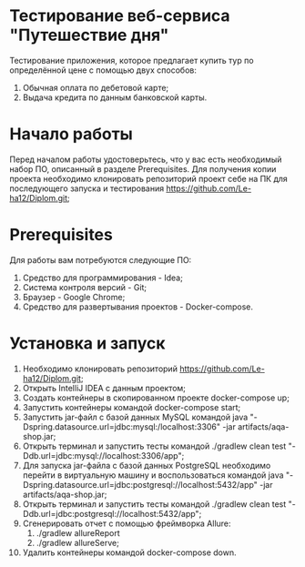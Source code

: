 # Тестирование веб-сервиса "Путешествие дня"
Тестирование приложения, которое предлагает купить тур по определённой цене с помощью двух способов:

1. Обычная оплата по дебетовой карте;
2. Выдача кредита по данным банковской карты.

# Начало работы
Перед началом работы удостоверьтесь, что у вас есть необходимый набор ПО, описанный в разделе Prerequisites. Для получения копии проекта необходимо клонировать репозиторий проект себе на ПК для последующего запуска и тестирования https://github.com/Le-ha12/Diplom.git;

# Prerequisites
Для работы вам потребуются следующие ПО:

1. Средство для программирования - Idea;
2. Система контроля версий - Git;
3. Браузер - Google Chrome;
4. Средство для развертывания проектов - Docker-compose.

# Установка и запуск
1. Необходимо клонировать репозиторий https://github.com/Le-ha12/Diplom.git;
2. Открыть IntelliJ IDEA с данным проектом;
3. Создать контейнеры в скопированном проекте docker-compose up;
4. Запустить контейнеры командой docker-compose start;
5. Запустить jar-файл с базой данных MySQL командой
   java "-Dspring.datasource.url=jdbc:mysql:/localhost:3306" -jar artifacts/aqa-shop.jar;
6. Открыть терминал и запустить тесты командой
./gradlew clean test "-Ddb.url=jdbc:mysql://localhost:3306/app";
7. Для запуска jar-файла с базой данных PostgreSQL необходимо перейти в виртуальную машину и воспользоваться командой
 java "-Dspring.datasource.url=jdbc:postgresql://localhost:5432/app" -jar artifacts/aqa-shop.jar;
8. Открыть терминал и запустить тесты командой
./gradlew clean test "-Ddb.url=jdbc:postgresql://localhost:5432/app";
9. Сгенерировать отчет с помощью фреймворка Allure:
   1. ./gradlew allureReport
   2. ./gradlew allureServe;
10. Удалить контейнеры командой docker-compose down.


